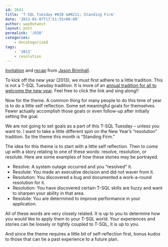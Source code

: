 ```yaml
---
id: 2641
title: 'T-SQL Tuesday #038 &#8211; Standing Firm'
date: '2013-01-07T17:51:55+00:00'
author: way0utwest
layout: post
permalink: '/038'
categories:
    - Uncategorized
tags:
    - '2013'
    - resolution
---
```


[Invitation](http://jasonbrimhall.info/2013/01/02/t-sql-tuesday-38-standing-firm/) and [recap](http://jasonbrimhall.info/2013/01/15/) from [Jason Brimhall](http://jasonbrimhall.info/).

To kick off the new year (2013), we must first adhere to a little tradition. This is not a T-SQL Tuesday tradition. It is more of an [annual tradition for all to welcome the new year](http://www.youtube.com/watch?v=acxnmaVTlZA). Feel free to click the link and sing along!!

Now for the theme. A common thing for many people to do this time of year is to do a little self reflection. Some set meaningful goals for themselves. Fewer actually accomplish those goals or even follow-up after initially setting the goal.

We are not going to set goals as a part of this T-SQL Tuesday – unless you want to. I want to take a little different spin on the New Year’s “resolution” tradition. So the theme this month is “Standing Firm.”

The idea for this theme is to start with a little self reflection. Then to come up with a story relating to one of these words: resolve, resolution, or resolute. Here are some examples of how these stories may be portrayed.

- Resolve: A system outage occurred and you “resolved” it.
- Resolute: You made an executive decision and did not waver from it.
- Resolution: You discovered a bug and documented a work-a-round resolution for it.
- Resolution: You have discovered certain T-SQL skills are fuzzy and want to sharpen your ability in that area.
- Resolute: You are determined to improve performance in your application.

All of these words are very closely related. It is up to you to determine how you would like to apply them to your T-SQL world. Your experiences and stories can be loosely or tightly coupled to T-SQL, it is up to you.

And since the theme requires a little bit of self-reflection first, bonus kudos to those that can tie a past experience to a future plan.
